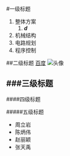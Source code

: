 #一级标题
1. 整体方案
	1. ***d***
2. 机械结构
3. 电路规划
4. 程序控制

##二级标题
[百度](http://www.baidu.com)
![头像](http://127.0.0.1/C:/Users/zhouliyan/Pictures/Screenshots/matlab/boy.jpg)

###三级标题
---



####四级标题

#####五级标题

- 周立岩
- 陈炳伟
- 赵丽颖
- 张天禹

